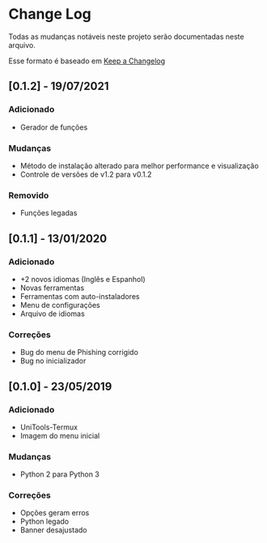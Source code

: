 # Change Log
Todas as mudanças notáveis neste projeto serão documentadas neste arquivo.
 
Esse formato é baseado em [Keep a Changelog](http://keepachangelog.com/)

## [0.1.2] - 19/07/2021

### Adicionado
- Gerador de funções

### Mudanças
- Método de instalação alterado para melhor performance e visualização
- Controle de versões de v1.2 para v0.1.2


### Removido
- Funções legadas


## [0.1.1] - 13/01/2020

### Adicionado 
- +2 novos idiomas (Inglês e Espanhol)
- Novas ferramentas
- Ferramentas com auto-instaladores
- Menu de configurações
- Arquivo de idiomas

### Correções 
- Bug do menu de Phishing corrigido
- Bug no inicializador


## [0.1.0] - 23/05/2019

### Adicionado
- UniTools-Termux
- Imagem do menu inicial

### Mudanças
- Python 2 para Python 3

### Correções
- Opções geram erros
- Python legado
- Banner desajustado
